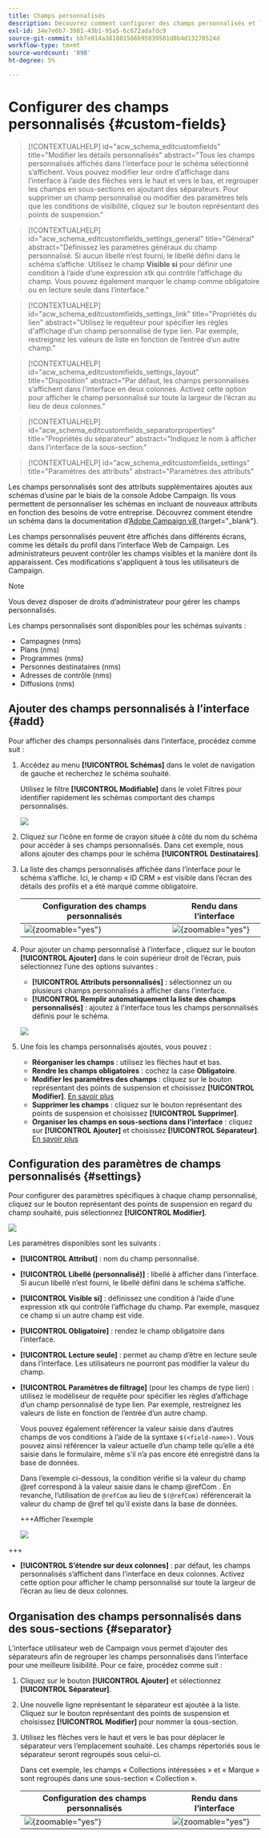 ```yaml
---
title: Champs personnalisés
description: Découvrez comment configurer des champs personnalisés et leur visibilité dans l’interface.
exl-id: 34e7e0b7-3981-43b1-95a5-6c672adafdc9
source-git-commit: bb7e014a381801566b95839581d0b4d13278524d
workflow-type: tm+mt
source-wordcount: '898'
ht-degree: 5%

---
```



# Configurer des champs personnalisés {#custom-fields}

>[!CONTEXTUALHELP]
>id="acw_schema_editcustomfields"
>title="Modifier les détails personnalisés"
>abstract="Tous les champs personnalisés affichés dans l’interface pour le schéma sélectionné s’affichent. Vous pouvez modifier leur ordre d’affichage dans l’interface à l’aide des flèches vers le haut et vers le bas, et regrouper les champs en sous-sections en ajoutant des séparateurs. Pour supprimer un champ personnalisé ou modifier des paramètres tels que les conditions de visibilité, cliquez sur le bouton représentant des points de suspension."

>[!CONTEXTUALHELP]
>id="acw_schema_editcustomfields_settings_general"
>title="Général"
>abstract="Définissez les paramètres généraux du champ personnalisé. Si aucun libellé n’est fourni, le libellé défini dans le schéma s’affiche. Utilisez le champ **Visible si** pour définir une condition à l’aide d’une expression xtk qui contrôle l’affichage du champ. Vous pouvez également marquer le champ comme obligatoire ou en lecture seule dans l’interface."

>[!CONTEXTUALHELP]
>id="acw_schema_editcustomfields_settings_link"
>title="Propriétés du lien"
>abstract="Utilisez le requêteur pour spécifier les règles d&#39;affichage d&#39;un champ personnalisé de type lien. Par exemple, restreignez les valeurs de liste en fonction de l’entrée d’un autre champ."

>[!CONTEXTUALHELP]
>id="acw_schema_editcustomfields_settings_layout"
>title="Disposition"
>abstract="Par défaut, les champs personnalisés s’affichent dans l’interface en deux colonnes. Activez cette option pour afficher le champ personnalisé sur toute la largeur de l’écran au lieu de deux colonnes."

>[!CONTEXTUALHELP]
>id="acw_schema_editcustomfields_separatorproperties"
>title="Propriétés du séparateur"
>abstract="Indiquez le nom à afficher dans l’interface de la sous-section."

<!-- NOT USED IN THE UI?-->
>[!CONTEXTUALHELP]
>id="acw_schema_editcustomfields_settings"
>title="Paramètres des attributs"
>abstract="Paramètres des attributs"

Les champs personnalisés sont des attributs supplémentaires ajoutés aux schémas d’usine par le biais de la console Adobe Campaign. Ils vous permettent de personnaliser les schémas en incluant de nouveaux attributs en fonction des besoins de votre entreprise. Découvrez comment étendre un schéma dans la documentation d’[Adobe Campaign v8 ](https://experienceleague.adobe.com/docs/campaign/campaign-v8/developer/shemas-forms/extend-schema.html?lang=fr){target="_blank"}.

Les champs personnalisés peuvent être affichés dans différents écrans, comme les détails du profil dans l’interface Web de Campaign. Les administrateurs peuvent contrôler les champs visibles et la manière dont ils apparaissent. Ces modifications s&#39;appliquent à tous les utilisateurs de Campaign.

>[!NOTE]
>
>Vous devez disposer de droits d’administrateur pour gérer les champs personnalisés.

Les champs personnalisés sont disponibles pour les schémas suivants :

* Campagnes (nms)
* Plans (nms)
* Programmes (nms)
* Personnes destinataires (nms)
* Adresses de contrôle (nms)
* Diffusions (nms)

## Ajouter des champs personnalisés à l’interface {#add}

Pour afficher des champs personnalisés dans l’interface, procédez comme suit :

1. Accédez au menu **[!UICONTROL Schémas]** dans le volet de navigation de gauche et recherchez le schéma souhaité.

   Utilisez le filtre **[!UICONTROL Modifiable]** dans le volet Filtres pour identifier rapidement les schémas comportant des champs personnalisés.

   ![](assets/custom-fields-list.png)

1. Cliquez sur l’icône en forme de crayon située à côté du nom du schéma pour accéder à ses champs personnalisés. Dans cet exemple, nous allons ajouter des champs pour le schéma **[!UICONTROL Destinataires]**.

1. La liste des champs personnalisés affichée dans l’interface pour le schéma s’affiche. Ici, le champ « ID CRM » est visible dans l’écran des détails des profils et a été marqué comme obligatoire.

   | Configuration des champs personnalisés | Rendu dans l’interface |
   |  ---  |  ---  |
   | ![](assets/custom-fields-detail.png){zoomable="yes"} | ![](assets/custom-fields-detail-crm.png){zoomable="yes"} |

1. Pour ajouter un champ personnalisé à l’interface , cliquez sur le bouton **[!UICONTROL Ajouter]** dans le coin supérieur droit de l’écran, puis sélectionnez l’une des options suivantes :

   * **[!UICONTROL Attributs personnalisés]** : sélectionnez un ou plusieurs champs personnalisés à afficher dans l’interface.
   * **[!UICONTROL Remplir automatiquement la liste des champs personnalisés]** : ajoutez à l&#39;interface tous les champs personnalisés définis pour le schéma.

   ![](assets/custom-fields-add.png)

1. Une fois les champs personnalisés ajoutés, vous pouvez :

   * **Réorganiser les champs** : utilisez les flèches haut et bas.
   * **Rendre les champs obligatoires** : cochez la case **Obligatoire**.
   * **Modifier les paramètres des champs** : cliquez sur le bouton représentant des points de suspension et choisissez **[!UICONTROL Modifier]**. [En savoir plus](#settings)
   * **Supprimer les champs** : cliquez sur le bouton représentant des points de suspension et choisissez **[!UICONTROL Supprimer]**.
   * **Organiser les champs en sous-sections dans l&#39;interface** : cliquez sur **[!UICONTROL Ajouter]** et choisissez **[!UICONTROL Séparateur]**. [En savoir plus](#separator)

## Configuration des paramètres de champs personnalisés {#settings}

Pour configurer des paramètres spécifiques à chaque champ personnalisé, cliquez sur le bouton représentant des points de suspension en regard du champ souhaité, puis sélectionnez **[!UICONTROL Modifier]**.

![](assets/custom-fields-settings.png)

Les paramètres disponibles sont les suivants :

* **[!UICONTROL Attribut]** : nom du champ personnalisé.
* **[!UICONTROL Libellé (personnalisé)]** : libellé à afficher dans l’interface. Si aucun libellé n’est fourni, le libellé défini dans le schéma s’affiche.
* **[!UICONTROL Visible si]** : définissez une condition à l’aide d’une expression xtk qui contrôle l’affichage du champ. Par exemple, masquez ce champ si un autre champ est vide.
* **[!UICONTROL Obligatoire]** : rendez le champ obligatoire dans l’interface.
* **[!UICONTROL Lecture seule]** : permet au champ d’être en lecture seule dans l’interface. Les utilisateurs ne pourront pas modifier la valeur du champ.
* **[!UICONTROL Paramètres de filtrage]** (pour les champs de type lien) : utilisez le modéliseur de requête pour spécifier les règles d’affichage d’un champ personnalisé de type lien. Par exemple, restreignez les valeurs de liste en fonction de l’entrée d’un autre champ.

  Vous pouvez également référencer la valeur saisie dans d’autres champs de vos conditions à l’aide de la syntaxe `$(<field-name>)`. Vous pouvez ainsi référencer la valeur actuelle d’un champ telle qu’elle a été saisie dans le formulaire, même s’il n’a pas encore été enregistré dans la base de données.

  Dans l’exemple ci-dessous, la condition vérifie si la valeur du champ @ref correspond à la valeur saisie dans le champ @refCom . En revanche, l’utilisation de `@refCom` au lieu de `$(@refCom)` référencerait la valeur du champ de @ref tel qu’il existe dans la base de données.

  +++Afficher l’exemple

  ![](assets/custom-fields-ref.png)

+++

* **[!UICONTROL S’étendre sur deux colonnes]** : par défaut, les champs personnalisés s’affichent dans l’interface en deux colonnes. Activez cette option pour afficher le champ personnalisé sur toute la largeur de l’écran au lieu de deux colonnes.

## Organisation des champs personnalisés dans des sous-sections {#separator}

L’interface utilisateur web de Campaign vous permet d’ajouter des séparateurs afin de regrouper les champs personnalisés dans l’interface pour une meilleure lisibilité. Pour ce faire, procédez comme suit :

1. Cliquez sur le bouton **[!UICONTROL Ajouter]** et sélectionnez **[!UICONTROL Séparateur]**.

1. Une nouvelle ligne représentant le séparateur est ajoutée à la liste. Cliquez sur le bouton représentant des points de suspension et choisissez **[!UICONTROL Modifier]** pour nommer la sous-section.

1. Utilisez les flèches vers le haut et vers le bas pour déplacer le séparateur vers l’emplacement souhaité. Les champs répertoriés sous le séparateur seront regroupés sous celui-ci.

   Dans cet exemple, les champs « Collections intéressées » et « Marque » sont regroupés dans une sous-section « Collection ».

   | Configuration des champs personnalisés | Rendu dans l’interface |
   |  ---  |  ---  |
   | ![](assets/custom-fields-separator.png){zoomable="yes"} | ![](assets/custom-fields-section.png){zoomable="yes"} |
